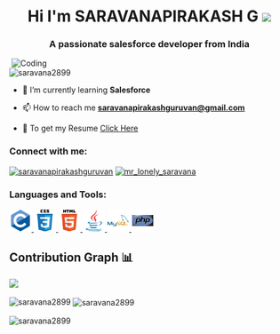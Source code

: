 <h1 align="center">Hi I'm SARAVANAPIRAKASH G  <img src="https://c.tenor.com/yWSRmymbuBkAAAAS/waving-hi.gif" width=30></h1>
<h3 align="center">A passionate salesforce developer from India</h3>

<img align="right" alt="Coding" width="500" src="https://camo.githubusercontent.com/5ddf73ad3a205111cf8c686f687fc216c2946a75005718c8da5b837ad9de78c9/68747470733a2f2f7468756d62732e6766796361742e636f6d2f4576696c4e657874446576696c666973682d736d616c6c2e676966">

<p align="left"> <img src="https://komarev.com/ghpvc/?username=saravana2899&label=Profile%20views&color=0e75b6&style=flat" alt="saravana2899" /> </p>

- 🌱 I’m currently learning **Salesforce**

- 📫 How to reach me **saravanapirakashguruvan@gmail.com**

- 📄 To get my Resume [Click Here ](https://drive.google.com/file/d/17Jzq1__zHaZwYWZqM_vh4yeB6AQ-BJg4/view?usp=sharing)

<h3 align="left">Connect with me:</h3>
<p align="left">
<a href="https://linkedin.com/in/saravanapirakashguruvan" target="blank"><img align="center" src="https://raw.githubusercontent.com/rahuldkjain/github-profile-readme-generator/master/src/images/icons/Social/linked-in-alt.svg" alt="saravanapirakashguruvan" height="30" width="40" /></a>
<a href="https://instagram.com/mr_lonely_saravana" target="blank"><img align="center" src="https://raw.githubusercontent.com/rahuldkjain/github-profile-readme-generator/master/src/images/icons/Social/instagram.svg" alt="mr_lonely_saravana" height="30" width="40" /></a>
</p>

<h3 align="left">Languages and Tools:</h3>
<p align="left"> <a href="https://www.cprogramming.com/" target="_blank" rel="noreferrer"> <img src="https://raw.githubusercontent.com/devicons/devicon/master/icons/c/c-original.svg" alt="c" width="40" height="40"/> </a> <a href="https://www.w3schools.com/css/" target="_blank" rel="noreferrer"> <img src="https://raw.githubusercontent.com/devicons/devicon/master/icons/css3/css3-original-wordmark.svg" alt="css3" width="40" height="40"/> </a> <a href="https://www.w3.org/html/" target="_blank" rel="noreferrer"> <img src="https://raw.githubusercontent.com/devicons/devicon/master/icons/html5/html5-original-wordmark.svg" alt="html5" width="40" height="40"/> </a> <a href="https://www.java.com" target="_blank" rel="noreferrer"> <img src="https://raw.githubusercontent.com/devicons/devicon/master/icons/java/java-original.svg" alt="java" width="40" height="40"/> </a> <a href="https://www.mysql.com/" target="_blank" rel="noreferrer"> <img src="https://raw.githubusercontent.com/devicons/devicon/master/icons/mysql/mysql-original-wordmark.svg" alt="mysql" width="40" height="40"/> </a> <a href="https://www.php.net" target="_blank" rel="noreferrer"> <img src="https://raw.githubusercontent.com/devicons/devicon/master/icons/php/php-original.svg" alt="php" width="40" height="40"/> </a> </p>

## Contribution Graph 📊
<img
     src="https://activity-graph.herokuapp.com/graph?username=saravana2899&theme=chartreuse-dark"
     />

<p><img align="left" src="https://github-readme-stats.vercel.app/api/top-langs?username=saravana2899&show_icons=true&locale=en&layout=compact" alt="saravana2899" /></p>

<p>&nbsp;<img align="center" src="https://github-readme-stats.vercel.app/api?username=saravana2899&show_icons=true&locale=en" alt="saravana2899" /></p>

<p><img align="center" src="https://github-readme-streak-stats.herokuapp.com/?user=saravana2899&" alt="saravana2899" /></p>
